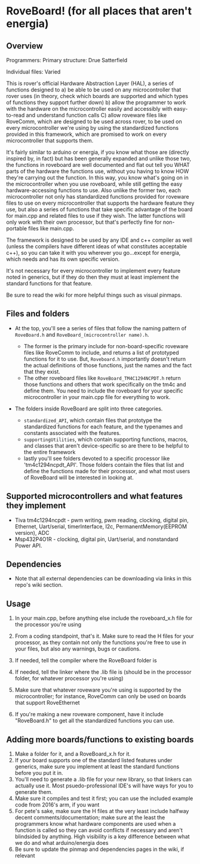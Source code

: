 # RoveBoard! (for all places that aren't energia)

## Overview
Programmers: 
Primary structure: Drue Satterfield 

Individual files: Varied

This is rover's official Hardware Abstraction Layer (HAL), a series of functions designed to a) be able to be used on any microcontroller that rover uses (in theory, check which boards are supported and which types of functions they support further down) b) allow the programmer to work with the hardware on the microcontroller easily and accessibly with easy-to-read and understand function calls C) allow roveware files like RoveComm, which are designed to be used across rover, to be used on every microcontroller we're using by using the standardized functions provided in this framework, which are promised to work on every microcontroller that supports them.

It's fairly similar to arduino or energia, if you know what those are (directly inspired by, in fact) but has been generally expanded and unlike those two, the functions in roveboard are well documented and flat out tell you WHAT parts of the hardware the functions use, without you having to know HOW they're carrying out the function. In this way, you know what's going on in the microcontroller when you use roveboard, while still getting the easy hardware-accessing functions to use. Also unlike the former two, each microcontroller not only has standardized functions provided for roveware files to use on every microcontroller that supports the hardware feature they use, but also a series of functions that take specific advantage of the board for main.cpp and related files to use if they wish. The latter functions will only work with their own processor, but that's perfectly fine for non-portable files like main.cpp.

The framework is designed to be used by any IDE and c++ compiler as well (unless the compilers have different ideas of what constitutes acceptable c++), so you can take it with you wherever you go...except for energia, which needs and has its own specific version.

It's not necessary for every microcontroller to implement every feature noted in generics, but if they do then they must at least implement the standard functions for that feature.

Be sure to read the wiki for more helpful things such as visual pinmaps.

## Files and folders
* At the top, you'll see a series of files that follow the naming pattern of `RoveBoard.h` and `RoveBoard_(microcontroller name).h`. 
  - The former is the primary include for non-board-specific roveware files like RoveComm to include, and returns a list of prototyped functions for it to use. But, `Roveboard.h` importantly doesn't return the actual definitions of those functions, just the names and the fact that they exist. 
  - The other roveboard files like `RoveBoard_TM4C1294NCPDT.h` return those functions and others that work specifically on the tm4c and define them. You need to include the roveboard for your specific microcontroller in your main.cpp file for everything to work.

* The folders inside RoveBoard are split into three categories. 
  - `standardized_API`, which contain files that prototype the standardized functions for each feature, and the typenames and constants associated with the features.
  - `supportingUtilities`, which contain supporting functions, macros, and classes that aren't device-specific so are there to be helpful to the entire framework 
  - lastly you'll see folders devoted to a specific processor like 'tm4c1294ncpdt_API'. Those folders contain the files that list and define the functions made for their processor, and what most users of RoveBoard will be interested in looking at.

## Supported microcontrollers and what features they implement
* Tiva tm4c1294ncpdt - pwm writing, pwm reading, clocking, digital pin, Ethernet, Uart/serial, timerInterface, I2c, PermanentMemory(EEPROM version), ADC
* Msp432P4O1R - clocking, digital pin, Uart/serial, and nonstandard Power API.


## Dependencies
* Note that all external dependencies can be downloading via links in this repo's wiki section.

## Usage
1) In your main.cpp, before anything else include the roveboard_x.h file for the processor you're using
2) From a coding standpoint, that's it. Make sure to read the H files for your processor, as they contain not only the functions you're free to use in your files, but also any warnings, bugs or cautions.
3) If needed, tell the compiler where the RoveBoard folder is
4) If needed, tell the linker where the .lib file is (should be in the processor folder, for whatever processor you're using)
5) Make sure that whatever roveware you're using is supported by the microcontroller; for instance, RoveComm can only be used on boards that support RoveEthernet

99) If you're making a new roveware component, have it include "RoveBoard.h" to get all the standardized functions you can use.



## Adding more boards/functions to existing boards
1) Make a folder for it, and a RoveBoard_x.h for it. 
2) If your board supports one of the standard listed features under generics, make sure you implement at least the standard functions before you put it in.
3) You'll need to generate a .lib file for your new library, so that linkers can actually use it. Most psuedo-professional IDE's will have ways for you to generate them.
4) Make sure it compiles and test it first; you can use the included example code from 2016's arm, if you want
5) For pete's sake, make sure the H files at the very least include halfway decent comments/documentation; make sure at the least the programmers know what hardware components are used when a function is called so they can avoid conflicts if necessary and aren't blindsided by anything. High visibility is a key difference between what we do and what arduino/energia does
6) Be sure to update the pinmap and dependencies pages in the wiki, if relevant
